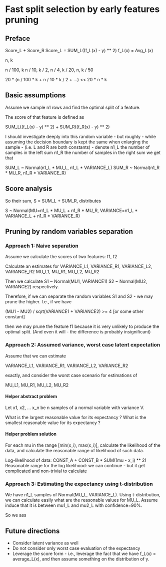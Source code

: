 # Fast split selection by early features pruning
## Preface

Score_L + Score_R
Score_L = SUM_L((f_L(x) - y) ** 2)
f_L(x) = Avg_L(x)


n, k

n / 100, k
n / 10,  k / 2,
n / 4, k / 20,
n, k / 50


20 * (n / 100 * k + n / 10 * k / 2 + ...) << 20 * n * k

## Basic assumptions
Assume we sample n1 rows and find the optimal split of a feature.

The score of that feature is defined as

SUM_L((f_L(x) - y) ** 2) + 
SUM_R((f_R(x) - y) ** 2)


I should investigate deeply into this random variable - 
but roughly - while assuming the decision boundary is kept
the same when enlarging the sample - (i.e. L and R are both constants) -
denote n1_L the number of samples in the left sum
n1_R the number of samples in the right sum
we get that 

SUM_L ~ Normal(n1_L * MU_L, n1_L * VARIANCE_L)
SUM_R ~ Normal(n1_R * MU_R, n1_R * VARIANCE_R)

## Score analysis

So their sum, S = SUM_L + SUM_R, distributes

S ~ Normal(MU=n1_L * MU_L + n1_R * MU_R, 
           VARIANCE=n1_L * VARIANCE_L + n1_R * VARIANCE_R)


##  Pruning by random variables separation

### Approach 1: Naive separation
Assume we calculate the scores of two features: f1, f2

Calculate an estimates for 
VARIANCE_L1, VARIANCE_R1,  VARIANCE_L2, VARIANCE_R2
MU_L1, MU_R1, MU_L2, MU_R2

Then we calculate
S1 ~ Normal(MU1, VARIANCE1)
S2 ~ Normal(MU2, VARIANCE2)
respectively.

Therefore, if we can separate the random variables S1 and S2 -
we may prune the higher.
I.e., if we have

(MU1 - MU2) / sqrt(VARIANCE1 + VARIANCE2) >= 4 [or some other constant]

then we may prune the feature f1 because it is very unlikely to
produce the optimal split.
(And even it will - the difference is probably insignificant)


### Approach 2: Assumed variance, worst case latent expectation

Assume that we can estimate 

VARIANCE_L1, VARIANCE_R1,  VARIANCE_L2, VARIANCE_R2

exactly, and consider the worst case scenario for estimations of
 
MU_L1, MU_R1, MU_L2, MU_R2

#### Helper abstract problem
Let x1, x2, ... x_n be n samples of a normal variable 
with variance V.

What is the largest reasonable value for its expectancy ?
What is the smallest reasonable value for its expectancy ?

#### Helper problem solution
For each mu in the range [min(x_i), max(x_i)], calculate the likelihood
of the data, and calculate the reasonable range of likelihood of such data.

Log-likelihood of data:
CONST_A + CONST_B * SUM((mu - x_i) ** 2)
Reasonable range for the log likelihood:
    we can continue - but it get complicated and non-trivial to calculate




### Approach 3: Estimating the expectancy using t-distribution 
We have n1_L samples of Normal(MU_L, VARIANCE_L).
Using t-distribution, we can calculate easily what are
the reasonable values for MU_L.
Assume induce that it is between mu1_L and mu2_L with
confidence=90%.

So we ass





## Future directions
* Consider latent variance as well
* Do not consider only worst case evaluation of the expectancy
* Leverage the score form - i.e., leverage the fact that we have
f_L(x) = average_L(x), and then assume something on the distribution of y.
 

